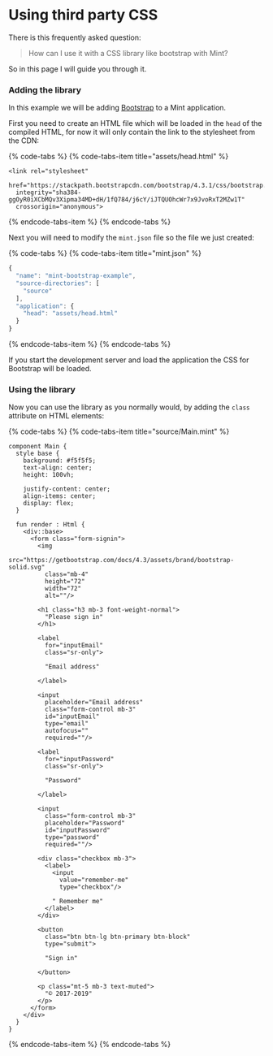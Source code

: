 # Using third party CSS

There is this frequently asked question:

> How can I use it with a CSS library like bootstrap with Mint?

So in this page I will guide you through it.

### Adding the library

In this example we will be adding [Bootstrap](https://getbootstrap.com) to a Mint application.

First you need to create an HTML file which will be loaded in the `head` of the compiled HTML, for now it will only contain the link to the stylesheet from the CDN:

{% code-tabs %}
{% code-tabs-item title="assets/head.html" %}
```markup
<link rel="stylesheet" 
  href="https://stackpath.bootstrapcdn.com/bootstrap/4.3.1/css/bootstrap.min.css" 
  integrity="sha384-ggOyR0iXCbMQv3Xipma34MD+dH/1fQ784/j6cY/iJTQUOhcWr7x9JvoRxT2MZw1T" 
  crossorigin="anonymous">
```
{% endcode-tabs-item %}
{% endcode-tabs %}

Next you will need to modify the `mint.json` file so the file we just created:

{% code-tabs %}
{% code-tabs-item title="mint.json" %}
```javascript
{
  "name": "mint-bootstrap-example",
  "source-directories": [
    "source"
  ],
  "application": {
    "head": "assets/head.html"
  }
}
```
{% endcode-tabs-item %}
{% endcode-tabs %}

If you start the development server and load the application the CSS for Bootstrap will be loaded.

### Using the library

Now you can use the library as you normally would, by adding the `class` attribute on HTML elements:

{% code-tabs %}
{% code-tabs-item title="source/Main.mint" %}
```text
component Main {
  style base {
    background: #f5f5f5;
    text-align: center;
    height: 100vh;

    justify-content: center;
    align-items: center;
    display: flex;
  }

  fun render : Html {
    <div::base>
      <form class="form-signin">
        <img
          src="https://getbootstrap.com/docs/4.3/assets/brand/bootstrap-solid.svg"
          class="mb-4"
          height="72"
          width="72"
          alt=""/>

        <h1 class="h3 mb-3 font-weight-normal">
          "Please sign in"
        </h1>

        <label
          for="inputEmail"
          class="sr-only">

          "Email address"

        </label>

        <input
          placeholder="Email address"
          class="form-control mb-3"
          id="inputEmail"
          type="email"
          autofocus=""
          required=""/>

        <label
          for="inputPassword"
          class="sr-only">

          "Password"

        </label>

        <input
          class="form-control mb-3"
          placeholder="Password"
          id="inputPassword"
          type="password"
          required=""/>

        <div class="checkbox mb-3">
          <label>
            <input
              value="remember-me"
              type="checkbox"/>

            " Remember me"
          </label>
        </div>

        <button
          class="btn btn-lg btn-primary btn-block"
          type="submit">

          "Sign in"

        </button>

        <p class="mt-5 mb-3 text-muted">
          "© 2017-2019"
        </p>
      </form>
    </div>
  }
}

```
{% endcode-tabs-item %}
{% endcode-tabs %}

